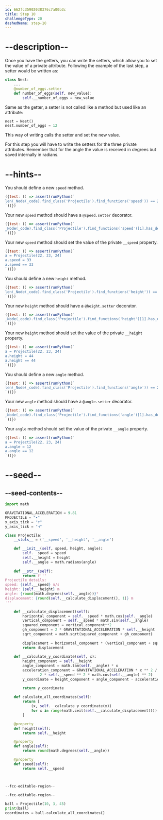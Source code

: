 ```yaml
---
id: 662fc35902038376c7a00b3c
title: Step 10
challengeType: 20
dashedName: step-10
---
```


# --description--

Once you have the getters, you can write the setters, which allow you to set the value of a private attribute.
Following the example of the last step, a setter would be written as:

```py
class Nest:
    ...
    @number_of_eggs.setter
    def number_of_eggs(self, new_value):
        self.__number_of_eggs = new_value
```

Same as the getter, a setter is not called like a method but used like an attribute:

```py
nest = Nest()
nest.number_of_eggs = 12
```

This way of writing calls the setter and set the new value.

For this step you will have to write the setters for the three private attributes. Remember that for the angle the value is received in degrees but saved internally in radians.

# --hints--

You should define a new `speed` method.

```js
({test: () => assert(runPython(`
len(_Node(_code).find_class('Projectile').find_functions('speed')) == 2
`))})
```

Your new `speed` method should have a `@speed.setter` decorator.

```js
({test: () => assert(runPython(`
_Node(_code).find_class('Projectile').find_functions('speed')[1].has_decorators('speed.setter')
`))})
```

Your new `speed` method should set the value of the private `__speed` property.

```js
({test: () => assert(runPython(`
a = Projectile(22, 23, 24)
a.speed = 33
a.speed == 33
`))})
```

You should define a new `height` method.

```js
({test: () => assert(runPython(`
len(_Node(_code).find_class('Projectile').find_functions('height')) == 2
`))})
```

Your new `height` method should have a `@height.setter` decorator.

```js
({test: () => assert(runPython(`
_Node(_code).find_class('Projectile').find_functions('height')[1].has_decorators('height.setter')
`))})
```

Your new `height` method should set the value of the private `__height` property.

```js
({test: () => assert(runPython(`
a = Projectile(22, 23, 24)
a.height = 44
a.height == 44
`))})
```

You should define a new `angle` method.

```js
({test: () => assert(runPython(`
len(_Node(_code).find_class('Projectile').find_functions('angle')) == 2
`))})
```

Your new `angle` method should have a `@angle.setter` decorator.

```js
({test: () => assert(runPython(`
_Node(_code).find_class('Projectile').find_functions('angle')[1].has_decorators('angle.setter')
`))})
```

Your `angle` method should set the value of the private `__angle` property.

```js
({test: () => assert(runPython(`
a = Projectile(22, 23, 24)
a.angle = 12
a.angle == 12
`))})
```

# --seed--

## --seed-contents--

```py
import math

GRAVITATIONAL_ACCELERATION = 9.81
PROJECTILE = "∙"
x_axis_tick = "⊤"
y_axis_tick = "⊣"

class Projectile:
    __slots__ = ('__speed', '__height', '__angle')

    def __init__(self, speed, height, angle):
        self.__speed = speed
        self.__height = height
        self.__angle = math.radians(angle)
        
    def __str__(self):
        return f'''
Projectile details:
speed: {self.__speed} m/s
height: {self.__height} m
angle: {round(math.degrees(self.__angle))}°
displacement: {round(self.__calculate_displacement(), 1)} m
'''

    def __calculate_displacement(self):
        horizontal_component = self.__speed * math.cos(self.__angle)
        vertical_component = self.__speed * math.sin(self.__angle)
        squared_component = vertical_component**2
        gh_component = 2 * GRAVITATIONAL_ACCELERATION * self.__height
        sqrt_component = math.sqrt(squared_component + gh_component)
        
        displacement = horizontal_component * (vertical_component + sqrt_component) / GRAVITATIONAL_ACCELERATION
        return displacement
        
    def __calculate_y_coordinate(self, x):
        height_component = self.__height
        angle_component = math.tan(self.__angle) * x
        acceleration_component = GRAVITATIONAL_ACCELERATION * x ** 2 / (
                2 * self.__speed ** 2 * math.cos(self.__angle) ** 2)
        y_coordinate = height_component + angle_component - acceleration_component

        return y_coordinate
    
    def calculate_all_coordinates(self):
        return [
            (x, self.__calculate_y_coordinate(x))
            for x in range(math.ceil(self.__calculate_displacement()))
        ]

    @property
    def height(self):
        return self.__height

    @property
    def angle(self):
        return round(math.degrees(self.__angle))

    @property
    def speed(self):
        return self.__speed


        
--fcc-editable-region--
    
--fcc-editable-region--

ball = Projectile(10, 3, 45)
print(ball)
coordinates = ball.calculate_all_coordinates()
   
```
